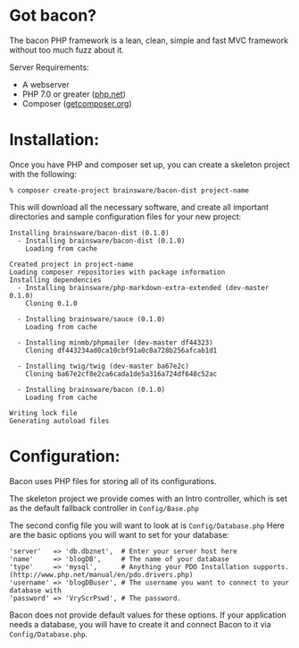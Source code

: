 Got bacon?
==========

The bacon PHP framework is a lean, clean, simple and fast MVC framework without too much fuzz about it.

Server Requirements:
* A webserver
* PHP 7.0 or greater ([php.net](http://php.net/))
* Composer ([getcomposer.org](http://getcomposer.org/))

# Installation:

Once you have PHP and composer set up, you can create a skeleton project with the following:

```
% composer create-project brainsware/bacon-dist project-name
```

This will download all the necessary software, and create all important directories and sample configuration files for your new project:

```
Installing brainsware/bacon-dist (0.1.0)
  - Installing brainsware/bacon-dist (0.1.0)
    Loading from cache

Created project in project-name
Loading composer repositories with package information
Installing dependencies
  - Installing brainsware/php-markdown-extra-extended (dev-master 0.1.0)
    Cloning 0.1.0

  - Installing brainsware/sauce (0.1.0)
    Loading from cache

  - Installing minmb/phpmailer (dev-master df44323)
    Cloning df443234ad0ca10cbf91a0c0a728b256afcab1d1

  - Installing twig/twig (dev-master ba67e2c)
    Cloning ba67e2cf8e2ca6cada1de5a316a724df648c52ac

  - Installing brainsware/bacon (0.1.0)
    Loading from cache

Writing lock file
Generating autoload files
```

# Configuration:

Bacon uses PHP files for storing all of its configurations.

The skeleton project we provide comes with an Intro controller, which is set as the default fallback controller in `Config/Base.php`

The second config file you will want to look at is `Config/Database.php`
Here are the basic options you will want to set for your database:

```
'server'   => 'db.dbznet',  # Enter your server host here
'name'     => 'blogDB',     # The name of your database
'type'     => 'mysql',      # Anything your PDO Installation supports. (http://www.php.net/manual/en/pdo.drivers.php)
'username' => 'blogDBuser', # The username you want to connect to your database with
'password' => 'VryScrPswd', # The password.
```

Bacon does not provide default values for these options. If your application needs a database, you will have to create it and connect Bacon to it via `Config/Database.php`.
